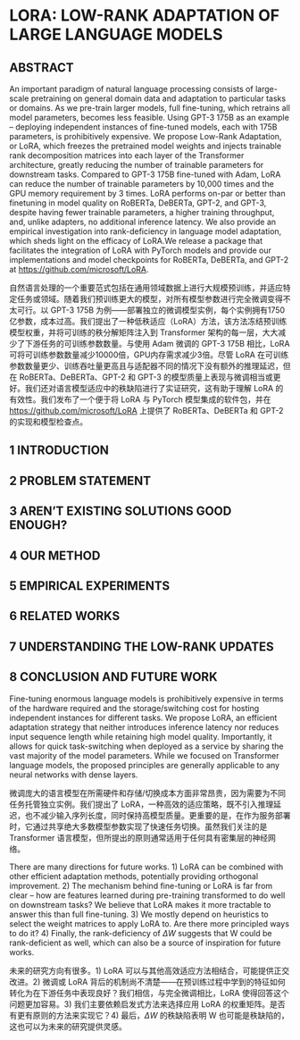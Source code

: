 # LORA: LOW-RANK ADAPTATION OF LARGE LANGUAGE MODELS

## ABSTRACT

An important paradigm of natural language processing consists of large-scale pretraining on general domain data and adaptation to particular tasks or domains. As we pre-train larger models, full fine-tuning, which retrains all model parameters, becomes less feasible. Using GPT-3 175B as an example – deploying independent instances of fine-tuned models, each with 175B parameters, is prohibitively expensive. We propose Low-Rank Adaptation, or LoRA, which freezes the pretrained model weights and injects trainable rank decomposition matrices into each layer of the Transformer architecture, greatly reducing the number of trainable parameters for downstream tasks. Compared to GPT-3 175B fine-tuned with Adam, LoRA can reduce the number of trainable parameters by 10,000 times and the GPU memory requirement by 3 times. LoRA performs on-par or better than finetuning in model quality on RoBERTa, DeBERTa, GPT-2, and GPT-3, despite having fewer trainable parameters, a higher training throughput, and, unlike adapters, no additional inference latency. We also provide an empirical investigation into rank-deficiency in language model adaptation, which sheds light on the efficacy of LoRA.We release a package that facilitates the integration of LoRA with PyTorch models and provide our implementations and model checkpoints for RoBERTa, DeBERTa, and GPT-2 at https://github.com/microsoft/LoRA.

自然语言处理的一个重要范式包括在通用领域数据上进行大规模预训练，并适应特定任务或领域。随着我们预训练更大的模型，对所有模型参数进行完全微调变得不太可行。以 GPT-3 175B 为例——部署独立的微调模型实例，每个实例拥有1750亿参数，成本过高。我们提出了一种低秩适应（LoRA）方法，该方法冻结预训练模型权重，并将可训练的秩分解矩阵注入到 Transformer 架构的每一层，大大减少了下游任务的可训练参数数量。与使用 Adam 微调的 GPT-3 175B 相比，LoRA 可将可训练参数数量减少10000倍，GPU内存需求减少3倍。尽管 LoRA 在可训练参数数量更少、训练吞吐量更高且与适配器不同的情况下没有额外的推理延迟，但在 RoBERTa、DeBERTa、GPT-2 和 GPT-3 的模型质量上表现与微调相当或更好。我们还对语言模型适应中的秩缺陷进行了实证研究，这有助于理解 LoRA 的有效性。我们发布了一个便于将 LoRA 与 PyTorch 模型集成的软件包，并在 https://github.com/microsoft/LoRA 上提供了 RoBERTa、DeBERTa 和 GPT-2 的实现和模型检查点。

## 1 INTRODUCTION

## 2 PROBLEM STATEMENT

## 3 AREN’T EXISTING SOLUTIONS GOOD ENOUGH?

## 4 OUR METHOD

## 5 EMPIRICAL EXPERIMENTS

## 6 RELATED WORKS

## 7 UNDERSTANDING THE LOW-RANK UPDATES

## 8 CONCLUSION AND FUTURE WORK

Fine-tuning enormous language models is prohibitively expensive in terms of the hardware required and the storage/switching cost for hosting independent instances for different tasks. We propose LoRA, an efficient adaptation strategy that neither introduces inference latency nor reduces input sequence length while retaining high model quality. Importantly, it allows for quick task-switching when deployed as a service by sharing the vast majority of the model parameters. While we focused on Transformer language models, the proposed principles are generally applicable to any neural networks with dense layers.

微调庞大的语言模型在所需硬件和存储/切换成本方面非常昂贵，因为需要为不同任务托管独立实例。我们提出了 LoRA，一种高效的适应策略，既不引入推理延迟，也不减少输入序列长度，同时保持高模型质量。更重要的是，在作为服务部署时，它通过共享绝大多数模型参数实现了快速任务切换。虽然我们关注的是 Transformer 语言模型，但所提出的原则通常适用于任何具有密集层的神经网络。

There are many directions for future works. 1) LoRA can be combined with other efficient adaptation methods, potentially providing orthogonal improvement. 2) The mechanism behind fine-tuning or LoRA is far from clear – how are features learned during pre-training transformed to do well on downstream tasks? We believe that LoRA makes it more tractable to answer this than full fine-tuning. 3) We mostly depend on heuristics to select the weight matrices to apply LoRA to. Are there more principled ways to do it? 4) Finally, the rank-deficiency of $\Delta W$ suggests that W could be rank-deficient as well, which can also be a source of inspiration for future works.

未来的研究方向有很多。1) LoRA 可以与其他高效适应方法相结合，可能提供正交改进。2) 微调或 LoRA 背后的机制尚不清楚——在预训练过程中学到的特征如何转化为在下游任务中表现良好？我们相信，与完全微调相比，LoRA 使得回答这个问题更加容易。3) 我们主要依赖启发式方法来选择应用 LoRA 的权重矩阵。是否有更有原则的方法来实现它？4) 最后，$\Delta W$ 的秩缺陷表明 W 也可能是秩缺陷的，这也可以为未来的研究提供灵感。
